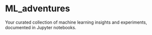 # ML_adventures
  Your curated collection of machine learning insights and experiments, documented in Jupyter notebooks.
